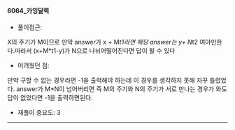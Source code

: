 #### 6064_카잉달력
- 풀이접근: 

X의 주기가 M이므로 만약 answer가 x + M*t1라면 해당 answer는 y+ N*t2 여야만한다.따라서 (x+M*t1-y)가 N으로 나뉘어떨어진다면 답이 될 수 있다

- 어려웠던 점:

만약 구할 수 없는 경우라면 -1을 출력해야 하는데 이 경우를 생각하지 못해 자꾸 틀렸었다. answer가 M*N이 넘어버리면 즉 M의 주기와 N의 주기가 서로 만나는 경우가 와도 답이 없었다면 -1을 출력하면된다.

- 재풀이 중요도: 3
---------------------------------------
